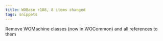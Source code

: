 ```yaml
---
title: WOBase r188, 8 items changed
tags: snippets
---
```


Remove WOMachine classes (now in WOCommon) and all references to them
